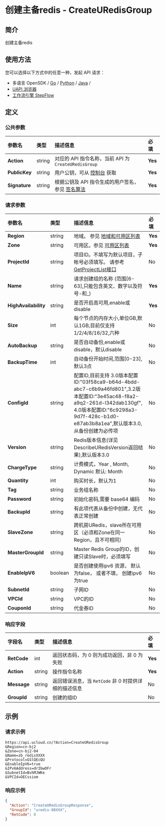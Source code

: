# 创建主备redis - CreateURedisGroup

## 简介

创建主备redis






## 使用方法

您可以选择以下方式中的任意一种，发起 API 请求：
- 多语言 OpenSDK / [Go](https://github.com/ucloud/ucloud-sdk-go) / [Python](https://github.com/ucloud/ucloud-sdk-python3) / [Java](https://github.com/ucloud/ucloud-sdk-java) /
- [UAPI 浏览器](https://console.ucloud.cn/uapi/detail?id=CreateURedisGroup)
- [工作流引擎 StepFlow](https://console.ucloud.cn/stepflow/manage/)


## 定义

### 公共参数

| 参数名 | 类型 | 描述信息 | 必填 |
|:---|:---|:---|:---|
| **Action**     | string  | 对应的 API 指令名称，当前 API 为 `CreateURedisGroup`                        | **Yes** |
| **PublicKey**  | string  | 用户公钥，可从 [控制台](https://console.ucloud.cn/uapi/apikey) 获取                                             | **Yes** |
| **Signature**  | string  | 根据公钥及 API 指令生成的用户签名，参见 [签名算法](api/summary/signature.md)  | **Yes** |

### 请求参数

| 参数名 | 类型 | 描述信息 | 必填 |
|:---|:---|:---|:---|
| **Region** | string | 地域。 参见 [地域和可用区列表](api/summary/regionlist) |**Yes**|
| **Zone** | string | 可用区。参见 [可用区列表](api/summary/regionlist) |**Yes**|
| **ProjectId** | string | 项目ID。不填写为默认项目，子帐号必须填写。 请参考[GetProjectList接口](api/summary/get_project_list) |No|
| **Name** | string | 请求创建组的名称 (范围[6-63],只能包含英文、数字以及符号-和_) |**Yes**|
| **HighAvailability** | string | 是否开启高可用,enable或disable |**Yes**|
| **Size** | int | 每个节点的内存大小,单位GB,默认1GB,目前仅支持1/2/4/8/16/32,六种 |No|
| **AutoBackup** | string | 是否自动备份,enable或disable，默认disable |No|
| **BackupTime** | int | 自动备份开始时间,范围[0-23],默认3点 |No|
| **ConfigId** | string | 配置ID,目前支持 3.0版本配置ID:"03f58ca9-b64d-4bdd-abc7-c6b9a46fd801",3.2版本配置ID:"3e45ac48-f8a2-a9q2-261d-l342dab130gf", 4.0版本配置ID:"6c9298a3-9d7f-428c-b1d0-e87ab3b8a1ea",默认版本3.0,从备份创建为必传项 |No|
| **Version** | string | Redis版本信息(详见DescribeURedisVersion返回结果),默认版本3.0 |No|
| **ChargeType** | string | 计费模式，Year , Month, Dynamic 默认: Month |No|
| **Quantity** | int | 购买时长，默认为1 |No|
| **Tag** | string | 业务组名称 |No|
| **Password** | string | 初始化密码,需要 base64 编码 |No|
| **BackupId** | string | 有此项代表从备份中创建，无代表正常创建 |No|
| **SlaveZone** | string | 跨机房URedis，slave所在可用区（必须和Zone在同一Region，且不可相同） |No|
| **MasterGroupId** | string | Master Redis Group的ID，创建只读Slave时，必须填写 |No|
| **EnableIpV6** | boolean | 是否创建使用ipv6 资源， 默认为false， 或者不填， 创建ipv6为true |No|
| **SubnetId** | string | 子网ID |No|
| **VPCId** | string | VPC的ID |No|
| **CouponId** | string | 代金券ID |No|

### 响应字段

| 字段名 | 类型 | 描述信息 | 必填 |
|:---|:---|:---|:---|
| **RetCode** | int | 返回状态码，为 0 则为成功返回，非 0 为失败 |**Yes**|
| **Action** | string | 操作指令名称 |**Yes**|
| **Message** | string | 返回错误消息，当 `RetCode` 非 0 时提供详细的描述信息 |No|
| **GroupId** | string | 创建的组ID |No|




## 示例

### 请求示例
    
```
https://api.ucloud.cn/?Action=CreateURedisGroup
&Region=cn-bj2
&Zone=cn-bj2-04
&Name=zb_redisXXXX
&Protocol=GSlQEcQU
&EnableIpV6=true
&IPv6Address=drIbwOFr
&SubnetId=BvhMJWKe
&VPCId=OECssiom
```

### 响应示例
    
```json
{
  "Action": "CreateURedisGroupResponse",
  "GroupId": "uredis-00XXX",
  "RetCode": 0
}
```





